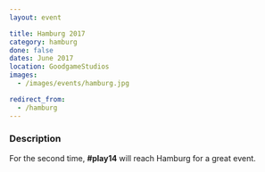 ```yaml
---
layout: event

title: Hamburg 2017
category: hamburg
done: false
dates: June 2017
location: GoodgameStudios
images:
  - /images/events/hamburg.jpg

redirect_from:
  - /hamburg
---
```


### Description
For the second time, **#play14** will reach Hamburg for a great event.
